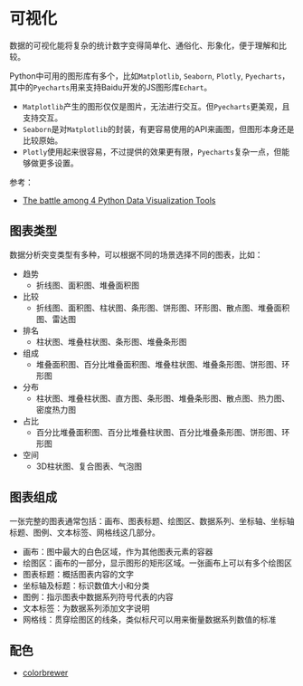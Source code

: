 # 可视化

数据的可视化能将复杂的统计数字变得简单化、通俗化、形象化，便于理解和比较。

Python中可用的图形库有多个，比如`Matplotlib`, `Seaborn`, `Plotly`, `Pyecharts`，其中的`Pyecharts`用来支持Baidu开发的JS图形库`Echart`。

- `Matplotlib`产生的图形仅仅是图片，无法进行交互。但`Pyecharts`更美观，且支持交互。
- `Seaborn`是对`Matplotlib`的封装，有更容易使用的API来画图，但图形本身还是比较原始。
- `Plotly`使用起来很容易，不过提供的效果更有限，`Pyecharts`复杂一点，但能够做更多设置。

参考：

- [The battle among 4 Python Data Visualization Tools](https://medium.datadriveninvestor.com/the-battle-among-4-python-data-visualization-tools-f4e90ab157ac)


## 图表类型

数据分析突变类型有多种，可以根据不同的场景选择不同的图表，比如：

- 趋势
    - 折线图、面积图、堆叠面积图
- 比较
    - 折线图、面积图、柱状图、条形图、饼形图、环形图、散点图、堆叠面积图、雷达图
- 排名
    - 柱状图、堆叠柱状图、条形图、堆叠条形图
- 组成
    - 堆叠面积图、百分比堆叠面积图、堆叠柱状图、堆叠条形图、饼形图、环形图
- 分布
    - 柱状图、堆叠柱状图、直方图、条形图、堆叠条形图、散点图、热力图、密度热力图
- 占比
    - 百分比堆叠面积图、百分比堆叠柱状图、百分比堆叠条形图、饼形图、环形图
- 空间
    - 3D柱状图、复合图表、气泡图


## 图表组成

一张完整的图表通常包括：画布、图表标题、绘图区、数据系列、坐标轴、坐标轴标题、图例、文本标签、网格线这几部分。

- 画布：图中最大的白色区域，作为其他图表元素的容器
- 绘图区：画布的一部分，显示图形的矩形区域。一张画布上可以有多个绘图区
- 图表标题：概括图表内容的文字
- 坐标轴及标题：标识数值大小和分类
- 图例：指示图表中数据系列符号代表的内容
- 文本标签：为数据系列添加文字说明
- 网格线：贯穿绘图区的线条，类似标尺可以用来衡量数据系列数值的标准


## 配色

- [colorbrewer](https://colorbrewer2.org/#type=qualitative&scheme=Accent&n=6)
